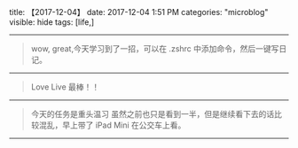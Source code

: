title: 【2017-12-04】
date: 2017-12-04 1:51 PM
categories: "microblog"
visible: hide
tags: [life,]

---

> wow, great,今天学习到了一招，可以在 .zshrc 中添加命令，然后一键写日记。

---

> Love Live 最棒！！

---

> 今天的任务是重头温习<Akka in Action> 虽然之前也只是看到一半，但是继续看下去的话比较混乱，早上带了 iPad Mini 在公交车上看。

---
